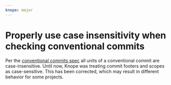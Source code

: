 ```yaml
---
knope: major
---
```


# Properly use case insensitivity when checking conventional commits

Per the [conventional commits spec](https://www.conventionalcommits.org/en/v1.0.0/#specification) all units of a
conventional commit are case-insensitive.
Until now, Knope was treating commit footers and scopes as case-sensitive. This has been corrected, which may result
in different behavior for some projects.
